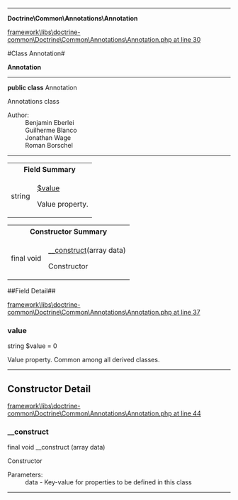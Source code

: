 

- - -

**Doctrine\Common\Annotations\Annotation**


<a href="https://github.com/JeyDotC/Hirudo/blob/master/framework/libs/doctrine-common/Doctrine/Common/Annotations/Annotation.php#L30" target='_blank'>framework\libs\doctrine-common\Doctrine\Common\Annotations\Annotation.php at line 30</a>

#Class Annotation#

**Annotation**




- - -

<p><strong>public  class</strong> <span>Annotation</span></p>

<div class="comment" id="overview_description"><p>Annotations class</p></div>

<dl>
<dt>Author:</dt>
<dd>Benjamin Eberlei <kontakt@beberlei.de></dd>
<dd>Guilherme Blanco <guilhermeblanco@hotmail.com></dd>
<dd>Jonathan Wage <jonwage@gmail.com></dd>
<dd>Roman Borschel <roman@code-factory.org></dd>
</dl>


<hr />



<table id="summary_field">
<tr><th colspan="2">Field Summary</th></tr>
<tr>
<td><span class='k'></span> <span class='nx'>string</span></td>
<td class="description"><p class="name" ><a href="value"> $value</a>
                                </p><p class="description">Value property. </p></td>
</tr>
</table>

<table id="summary_constructor">
<tr><th colspan="2">Constructor Summary</th></tr>
<tr>
<td><span class='k'>final </span> <span class='nx'>void</span></td>
<td class="description"><p class="name"><a href="#__construct">__construct</a>(array data)</p><p class="description">Constructor</p></td>
</tr>
</table>

##Field Detail##

<a href="https://github.com/JeyDotC/Hirudo/blob/master/framework/libs/doctrine-common/Doctrine/Common/Annotations/Annotation.php#L37" target='_blank'>framework\libs\doctrine-common\Doctrine\Common\Annotations\Annotation.php at line 37</a>

<h3 id="value">value</h3>
<span class='k'></span> <span class='nx'>string</span><span class='no'> $value</span><span class='o'> = 0</span>

<div class="details">
<p>Value property. Common among all derived classes.</p>
</div>

- - -

<h2 id="detail_method">Constructor Detail</h2>

<a href="https://github.com/JeyDotC/Hirudo/blob/master/framework/libs/doctrine-common/Doctrine/Common/Annotations/Annotation.php#L44" target='_blank'>framework\libs\doctrine-common\Doctrine\Common\Annotations\Annotation.php at line 44</a>

<h3 id="__construct">__construct</h3>
<span class='k'>final </span> <span class='nx'>void</span> <span class='nf'>__construct</span> (array data)

<div class="details">
<p>Constructor</p><dl>
<dt>Parameters:</dt>
<dd>data - Key-value for properties to be defined in this class</dd>
</dl>

</div>

- - -

